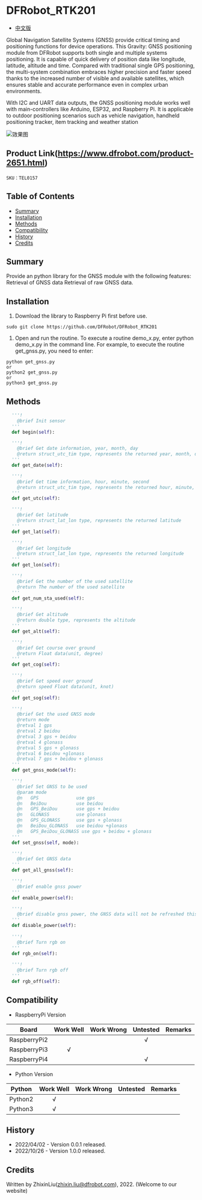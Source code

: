 # DFRobot_RTK201
- [中文版](./README_CN.md)

Global Navigation Satellite Systems (GNSS) provide critical timing and positioning functions for device operations.
This Gravity: GNSS positioning module from DFRobot supports both single and multiple systems positioning. It is capable of quick delivery of position data like longitude, latitude, altitude and time. Compared with traditional single GPS positioning, the multi-system combination embraces higher precision and faster speed thanks to the increased number of visible and available satellites, which ensures stable and accurate performance even in complex urban environments.

With I2C and UART data outputs, the GNSS positioning module works well with main-controllers like Arduino, ESP32, and Raspberry Pi. It is applicable to outdoor positioning scenarios such as vehicle navigation, handheld positioning tracker, item tracking and weather station

![效果图](../../resources/images/TEL0157.jpg)

## Product Link(https://www.dfrobot.com/product-2651.html)

    SKU：TEL0157

## Table of Contents

* [Summary](#Summary)
* [Installation](#Installation)
* [Methods](#Methods)
* [Compatibility](#Compatibility)
* [History](#History)
* [Credits](#Credits)

## Summary

Provide an python library for the GNSS module with the following features:
Retrieval of GNSS data
Retrieval of raw GNSS data.

## Installation
1. Download the library to Raspberry Pi first before use.

```
sudo git clone https://github.com/DFRobot/DFRobot_RTK201
```

1. Open and run the routine. To execute a routine demo_x.py, enter python demo_x.py in the command line. For example, to execute the routine get_gnss.py, you need to enter:

```
python get_gnss.py
or 
python2 get_gnss.py
or 
python3 get_gnss.py
```

## Methods

```python
  '''!
    @brief Init sensor 
  '''
  def begin(self):

  '''!
    @brief Get date information, year, month, day 
    @return struct_utc_tim type, represents the returned year, month, day 
  '''
  def get_date(self):

  '''!
    @brief Get time information, hour, minute, second 
    @return struct_utc_tim type, represents the returned hour, minute, and second 
  '''
  def get_utc(self):

  '''!
    @brief Get latitude 
    @return struct_lat_lon type, represents the returned latitude 
  '''
  def get_lat(self):

  '''!
    @brief Get longitude 
    @return struct_lat_lon type, represents the returned longitude
  '''
  def get_lon(self):

  '''!
    @brief Get the number of the used satellite  
    @return The number of the used satellite 
  '''
  def get_num_sta_used(self):

  '''!
    @brief Get altitude 
    @return double type, represents the altitude 
  '''
  def get_alt(self):

  '''!
    @brief Get course over ground 
    @return Float data(unit, degree) 
  '''
  def get_cog(self):

  '''!
    @brief Get speed over ground 
    @return speed Float data(unit, knot) 
  '''
  def get_sog(self):

  '''!
    @brief Get the used GNSS mode 
    @return mode
    @retval 1 gps
    @retval 2 beidou
    @retval 3 gps + beidou
    @retval 4 glonass
    @retval 5 gps + glonass
    @retval 6 beidou +glonass
    @retval 7 gps + beidou + glonass
  '''
  def get_gnss_mode(self):

  '''!
    @brief Set GNSS to be used 
    @param mode
    @n   GPS              use gps
    @n   BeiDou           use beidou
    @n   GPS_BeiDou       use gps + beidou
    @n   GLONASS          use glonass
    @n   GPS_GLONASS      use gps + glonass
    @n   BeiDou_GLONASS   use beidou +glonass
    @n   GPS_BeiDou_GLONASS use gps + beidou + glonass
  '''
  def set_gnss(self, mode):

  '''!
    @brief Get GNSS data 
  '''
  def get_all_gnss(self):

  '''!
    @brief enable gnss power
  '''
  def enable_power(self):

  '''!
    @brief disable gnss power, the GNSS data will not be refreshed this time 
  '''
  def disable_power(self):
  
  '''!
    @brief Turn rgb on 
  '''
  def rgb_on(self):
  
  '''!
    @brief Turn rgb off
  '''
  def rgb_off(self):
```

## Compatibility

* RaspberryPi Version

| Board        | Work Well | Work Wrong | Untested | Remarks |
| ------------ | :-------: | :--------: | :------: | ------- |
| RaspberryPi2 |           |            |    √     |         |
| RaspberryPi3 |     √     |            |          |         |
| RaspberryPi4 |           |            |    √     |         |

* Python Version

| Python  | Work Well | Work Wrong | Untested | Remarks |
| ------- | :-------: | :--------: | :------: | ------- |
| Python2 |     √     |            |          |         |
| Python3 |     √     |            |          |         |


## History

- 2022/04/02 - Version 0.0.1 released.
- 2022/10/26 - Version 1.0.0 released.

## Credits

Written by ZhixinLiu(zhixin.liu@dfrobot.com), 2022. (Welcome to our website)
